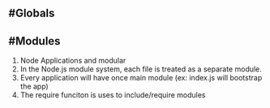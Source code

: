 #Globals
-------------

#Modules
-------------
1. Node Applications and modular
2. In the Node.js module system, each file is treated as a separate module.
3. Every application will have once main module (ex: index.js will bootstrap the app)
4. The require funciton is uses to include/require modules
